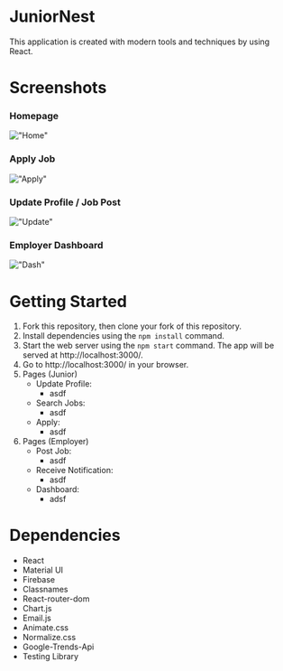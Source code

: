 # JuniorNest
This application is created with modern tools and techniques by using React.

# Screenshots
### Homepage
!["Home"]()

### Apply Job
!["Apply"]()

### Update Profile / Job Post
!["Update"]()

### Employer Dashboard
!["Dash"]()

# Getting Started
1. Fork this repository, then clone your fork of this repository.
2. Install dependencies using the `npm install` command.
3. Start the web server using the `npm start` command. The app will be served at http://localhost:3000/.
4. Go to http://localhost:3000/ in your browser.
5. Pages (Junior)
    - Update Profile: 
        - asdf
    - Search Jobs: 
        - asdf
    - Apply: 
        - asdf
6. Pages (Employer)
    - Post Job: 
        - asdf
    - Receive Notification: 
        - asdf
    - Dashboard:
        - adsf

# Dependencies
- React
- Material UI
- Firebase
- Classnames
- React-router-dom
- Chart.js
- Email.js
- Animate.css
- Normalize.css
- Google-Trends-Api
- Testing Library